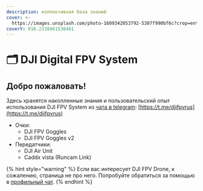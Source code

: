 ```yaml
---
description: коллективная база знаний
cover: >-
  https://images.unsplash.com/photo-1609342053792-5307f990bf6c?crop=entropy&cs=tinysrgb&fm=jpg&ixid=MnwxOTcwMjR8MHwxfHNlYXJjaHw5fHxESkklMjBGUFZ8ZW58MHx8fHwxNjU5NTQyNDE2&ixlib=rb-1.2.1&q=80
coverY: 916.2338461538461
---
```


# 🗂 DJI Digital FPV System

## Добро пожаловать!

Здесь хранятся накопленные знания и пользовательский опыт использования DJI FPV System из [чата в telegram](https://t.me/djifpvrus): [https://t.me/djifpvrus](https://t.me/djifpvrus)

* Очки:
  * DJI FPV Goggles
  * DJI FPV Goggles v2
* Передатчики:
  * DJI Air Unit
  * Caddx vista (Runcam Link)

{% hint style="warning" %}
Если вас интересует DJI FPV Drone, к сожалению, страница не про него. Попробуйте обратиться за помощью в [профильный чат](http://t.me/djidron).
{% endhint %}



